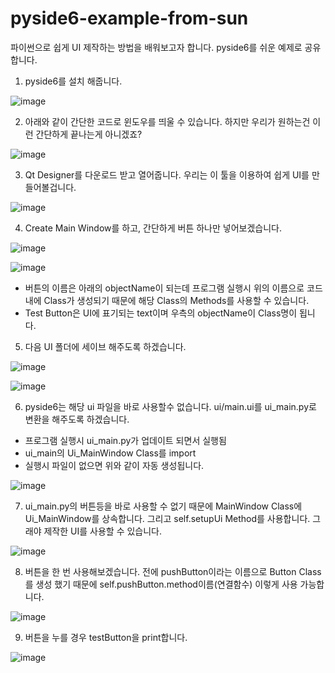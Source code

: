 # pyside6-example-from-sun
파이썬으로 쉽게 UI 제작하는 방법을 배워보고자 합니다.
pyside6를 쉬운 예제로 공유합니다.

1. pyside6를 설치 해줍니다.

![image](https://user-images.githubusercontent.com/86217603/181402685-91995943-cd40-46a8-9851-0849d80b5441.png)

2. 아래와 같이 간단한 코드로 윈도우를 띄울 수 있습니다. 하지만 우리가 원하는건 이런 간단하게 끝나는게 아니겠죠?

![image](https://user-images.githubusercontent.com/86217603/181404166-9560ad5a-cbce-4f56-bf12-9a3515557c3a.png)

3. Qt Designer를 다운로드 받고 열어줍니다. 우리는 이 툴을 이용하여 쉽게 UI를 만들어볼겁니다.

![image](https://user-images.githubusercontent.com/86217603/181404411-9062a67d-bd59-48de-80ba-3f0e4080ddac.png)

4. Create Main Window를 하고,  간단하게 버튼 하나만 넣어보겠습니다.

![image](https://user-images.githubusercontent.com/86217603/181404608-e5b28078-0c1d-4044-8b69-8428b0816a8f.png)

![image](https://user-images.githubusercontent.com/86217603/181404786-cf759d01-af77-4c4f-8fc4-4c52246f919c.png)

- 버튼의 이름은 아래의 objectName이 되는데 프로그램 실행시 위의 이름으로 코드 내에 Class가 생성되기 때문에 해당 Class의 Methods를 사용할 수 있습니다.
- Test Button은 UI에 표기되는 text이며 우측의 objectName이 Class명이 됩니다.

5. 다음 UI 폴더에 세이브 해주도록 하겠습니다.

![image](https://user-images.githubusercontent.com/86217603/181405144-2ef4adfd-e352-4bba-809a-d86216865edf.png)

![image](https://user-images.githubusercontent.com/86217603/181405244-cd002e1b-94ce-4fd7-8d07-936c6b2248c7.png)

6. pyside6는 해당 ui 파일을 바로 사용할수 없습니다. ui/main.ui를 ui_main.py로 변환을 해주도록 하겠습니다.
- 프로그램 실행시 ui_main.py가 업데이트 되면서 실행됨
- ui_main의 Ui_MainWindow Class를 import
- 실행시 파일이 없으면 위와 같이 자동 생성됩니다.

![image](https://user-images.githubusercontent.com/86217603/181406308-73f1b6b4-c5a5-42b7-a167-7217ec3feb40.png)

7. ui_main.py의 버튼등을 바로 사용할 수 없기 때문에 MainWindow Class에 Ui_MainWindow를 상속합니다. 그리고 self.setupUi Method를 사용합니다. 그래야 제작한 UI를 사용할 수 있습니다.

![image](https://user-images.githubusercontent.com/86217603/181406614-0552094f-47de-4bf0-b4d9-88267e0f3815.png)

8. 버튼을 한 번 사용해보겠습니다. 전에 pushButton이라는 이름으로 Button Class를 생성 했기 때문에 self.pushButton.method이름(연결함수) 이렇게 사용 가능합니다.

![image](https://user-images.githubusercontent.com/86217603/181407036-a6be5db1-1ea9-4ed9-af85-f1988f2db97b.png)

9. 버튼을 누를 경우 testButton을 print합니다.

![image](https://user-images.githubusercontent.com/86217603/181407114-2132adf1-5c7e-46f6-abdf-839e5f3549df.png)

